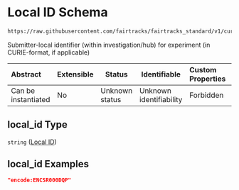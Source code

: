 # Local ID Schema

```txt
https://raw.githubusercontent.com/fairtracks/fairtracks_standard/v1/current/json/schema/fairtracks_experiment.schema.json#/properties/local_id
```

Submitter-local identifier (within investigation/hub) for experiment (in CURIE-format, if applicable)


| Abstract            | Extensible | Status         | Identifiable            | Custom Properties | Additional Properties | Access Restrictions | Defined In                                                                                                     |
| :------------------ | ---------- | -------------- | ----------------------- | :---------------- | --------------------- | ------------------- | -------------------------------------------------------------------------------------------------------------- |
| Can be instantiated | No         | Unknown status | Unknown identifiability | Forbidden         | Allowed               | none                | [fairtracks_experiment.schema.json\*](../json/schema/fairtracks_experiment.schema.json "open original schema") |

## local_id Type

`string` ([Local ID](fairtracks_experiment-properties-local-id.md))

## local_id Examples

```json
"encode:ENCSR000DQP"
```
